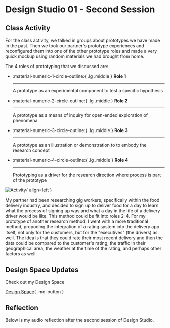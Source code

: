 # Design Studio 01 - Second Session 

<!-- ## Personal Intervention  -->


## Class Activity

For the class activity, we talked in groups about prototypes we have made in the past. Then we took our partner's prototype experiences and reconfigured them into one of the other prototype roles and made a very quick mockup using random materials we had brought from home. 


The 4 roles of prototyping that we discussed are:

<div class="grid cards" markdown>

-   :material-numeric-1-circle-outline:{ .lg .middle } __Role 1__

    ---

    A prototype as an experimental component to test a specific hypothesis

-   :material-numeric-2-circle-outline:{ .lg .middle } __Role 2__

    ---

    A prototype as a means of inquiry for open-ended exploration of phenomena
    
-   :material-numeric-3-circle-outline:{ .lg .middle } __Role 3__

    ---

    A prototype as an illustration or demonstration to to embody the research concept

-   :material-numeric-4-circle-outline:{ .lg .middle } __Role 4__

    ---

    Prototyping as a driver for the research direction where process is part of the prototype


</div>

![Activity](../../images/term1/designstudio/appGIF.gif){ align=left }

My partner had been researching gig workers, specifically within the food delivery industry, and decided to sign up to deliver food for a day to learn what the process of signing up was and what a day in the life of a delivery driver would be like. This method could be fit into roles 2-4. For my prototype of another research method, I went with a more traditional method, propoding the integration of a rating system into the delivery app itself, not only for the customers, but for the "executives" (the drivers) as well. The idea is that they could rate their most recent delivery and then the data could be compared to the customer's rating, the traffic in their geographical area, the weather at the time of the rating, and perhaps other factors as well. 


## Design Space Updates 

Check out my Design Space 

[Design Space](../designStudio/designSpace.md){ .md-button }

## Reflection 

Below is my audio reflection after the second session of Design Studio.

  <!-- <audio controls src="../../../audio/DesignStudioReflection1.mp3"></audio> -->


